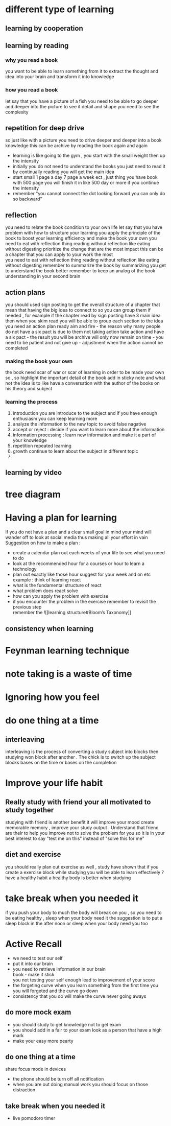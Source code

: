 
# different type of learning 
## learning by cooperation 
## learning by  reading 

### why you read a book  
you want to be able to learn something from it  to extract the thought and idea into your brain and transform it into knowledge  
### how you read a book 
let say that you have a picture of a fish you need to be able to go deeper and deeper into the picture to see it detail and shape you need to see the complexity 

## repetition for deep drive  
so just like with a picture you need to drive deeper and deeper into a book knowledge this can be archive by reading the book again and again   
- learning is like going to the gym , you start with the small weight  then up the intensity 
- initially you do not need to understand the books you just need to read it by continually reading you will get the main idea  
- start small 1 page a day 7 page a week  ect , just thing you have book with 500 page you will finish it in like 500 day or more if you continue the intensity 
- remember "you cannot connect the dot looking forward you can only do so backward" 

## reflection 

you need to relate the book condition to your own life let say that you have problem with how to structure your learning you apply the principle of the book to boost your learning efficiency  and make the book your own
you need to eat with reflection  thing reading without reflection like eating without digesting 
prioritize the change that are the most impact this can be a chapter that you can apply to your work the most  
 you need to eat with reflection  thing reading without reflection like eating without digesting 
remember to summarize the book  by summarizing you get to understand the book better 
remember to keep an analog of the book understanding in your second brain  

## action plans 
you should used sign posting to get the overall structure of a chapter that mean that having the big idea to connect to so you can group them if needed , for example if the chapter read by sign posting have 3  main idea then when you skim read you will be able  to group each section to the idea 
 you need an action plan  ready aim and fire 
	- the reason why many people do not have a six pact is due to them not taking action take action and have a six pact 
	- the result you will be archive will only now remain on time 
	- you need to be patient and not give up 
	- adjustment when the action cannot be completed  
### making the book your own  
the book need scar of war or scar of learning in order to be made your own so , so highlight the important detail of the book add in sticky note and what not 
the idea is to like have a conversation with the author of the books on his theory and subject




### learning the process 
1. introduction   you are introduce to the subject and if you have enough enthusiasm  you can keep learning more 
2. analyze the information to the new topic to avoid false nagative 
3. accept or reject : decide  if you want to learn more about the information 
4. information processing  : learn new information and make it a part of your knowledge 
5. repetition  repeated learning 
6. growth continue to learn about the subject in different topic 
7. 



## learning by video  
# tree diagram  
# Having a plan for learning 
If you do not have a plan and a clear small goal in mind your mind will wander off to look at social media thus making all your effort in vain 
Suggestion on how to make a plan : 
- create a calendar plan out each weeks of your life to see what you need  to do 
- look at the recommended hour for a courses or hour to learn a technology 
- plan out exactly like those hour suggest for your week  and on etc  
example : 
think of learning react 
- what is the fundamental structure of react 
- what problem does react solve 
- how can you apply the problem with exercise 
- if you encounter the problem in the exercise remember to revisit the previous step  
remember the ![[learning structure#Bloom’s Taxonomy]]

## consistency when learning 



# Feynman  learning technique
#  note taking is a waste of time 
# Ignoring how you feel

# do one thing at a time 

## interleaving  
interleaving is the process of converting a study subject into blocks then studying won block after another  . The chick is to switch up the subject blocks bases on the time or bases on the completion 

#  Improve your life habit 
## Really study with friend  your all motivated to study together 
studying with friend is another benefit it will improve your mood create memorable memory  , improve your study output . Understand that friend are their to help you improve not to solve the problem for you so it is in your best interest to say "test me on this" instead of "solve this for me"
## diet and exercise 
you should really plan out exercise as well , study have shown that if you create a exercise block while studying you will be able to learn effectively ? 
have a healthy habit a healthy body is better when studying 
# take break when you needed it  
if you push your body to much the body will break on you , so you need to be eating healthy , sleep when your body need it the suggestion is to put a sleep block in the after noon or sleep when your body need you too 
# Active Recall 
- we need to test our self  
- put it into our brain  
- you need to retrieve information in our brain  
book - make it stick  
you not testing your self enough lead to improvement of your score
- the forgeting curve  when you learn something from the first time you you will forgeted and the curve go down 
- consistency that you do will make the curve never going aways 

## do more mock exam 
- you  should study to get knowledge not to get exam  
- you should add in a fair to your exam  look as a person that have a high mark  
- make your easy more pearty 

## do one thing at a time 
share focus mode in devices 
-  the phone should  be turn off all notification  
- when you are out doing manual work you should focus on those distraction   
## take break when you needed it 
- live pomodoro timer 



